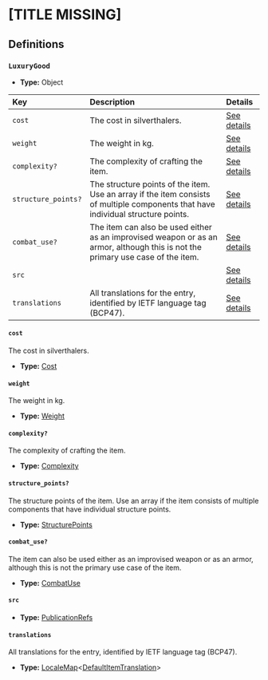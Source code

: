 # [TITLE MISSING]

## Definitions

### <a name="LuxuryGood"></a> `LuxuryGood`

- **Type:** Object

Key | Description | Details
:-- | :-- | :--
`cost` | The cost in silverthalers. | <a href="#LuxuryGood/cost">See details</a>
`weight` | The weight in kg. | <a href="#LuxuryGood/weight">See details</a>
`complexity?` | The complexity of crafting the item. | <a href="#LuxuryGood/complexity">See details</a>
`structure_points?` | The structure points of the item. Use an array if the item consists of multiple components that have individual structure points. | <a href="#LuxuryGood/structure_points">See details</a>
`combat_use?` | The item can also be used either as an improvised weapon or as an armor, although this is not the primary use case of the item. | <a href="#LuxuryGood/combat_use">See details</a>
`src` |  | <a href="#LuxuryGood/src">See details</a>
`translations` | All translations for the entry, identified by IETF language tag (BCP47). | <a href="#LuxuryGood/translations">See details</a>

#### <a name="LuxuryGood/cost"></a> `cost`

The cost in silverthalers.

- **Type:** <a href="./_Item.md#Cost">Cost</a>

#### <a name="LuxuryGood/weight"></a> `weight`

The weight in kg.

- **Type:** <a href="./_Item.md#Weight">Weight</a>

#### <a name="LuxuryGood/complexity"></a> `complexity?`

The complexity of crafting the item.

- **Type:** <a href="./_Item.md#Complexity">Complexity</a>

#### <a name="LuxuryGood/structure_points"></a> `structure_points?`

The structure points of the item. Use an array if the item consists of
multiple components that have individual structure points.

- **Type:** <a href="./_Item.md#StructurePoints">StructurePoints</a>

#### <a name="LuxuryGood/combat_use"></a> `combat_use?`

The item can also be used either as an improvised weapon or as an armor,
although this is not the primary use case of the item.

- **Type:** <a href="./_Item.md#CombatUse">CombatUse</a>

#### <a name="LuxuryGood/src"></a> `src`

- **Type:** <a href="../../source/_PublicationRef.md#PublicationRefs">PublicationRefs</a>

#### <a name="LuxuryGood/translations"></a> `translations`

All translations for the entry, identified by IETF language tag (BCP47).

- **Type:** <a href="../../_LocaleMap.md#LocaleMap">LocaleMap</a>&lt;<a href="./_Item.md#DefaultItemTranslation">DefaultItemTranslation</a>&gt;
